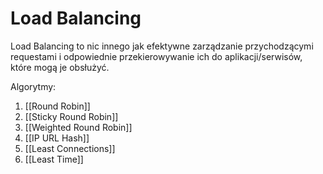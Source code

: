 
# Load Balancing

Load Balancing to nic innego jak efektywne zarządzanie przychodzącymi requestami i odpowiednie przekierowywanie ich do aplikacji/serwisów, które mogą je obsłużyć.

Algorytmy:

1. [[Round Robin]]
2. [[Sticky Round Robin]]
3. [[Weighted Round Robin]]
4. [[IP URL Hash]]
5. [[Least Connections]]
6. [[Least Time]]
 
